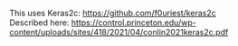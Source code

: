 This uses Keras2c: https://github.com/f0uriest/keras2c<br>
Described here: https://control.princeton.edu/wp-content/uploads/sites/418/2021/04/conlin2021keras2c.pdf
